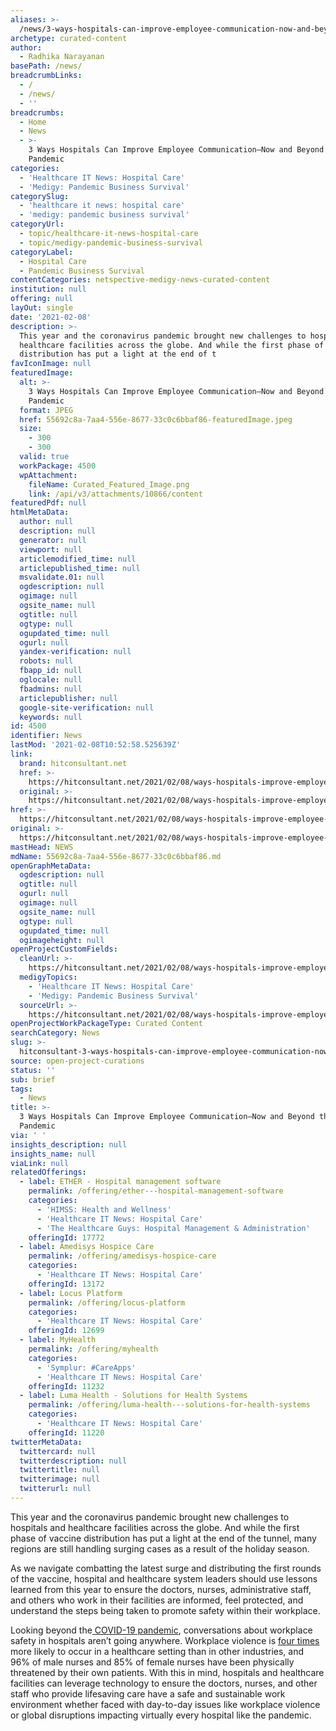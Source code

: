 ```yaml
---
aliases: >-
  /news/3-ways-hospitals-can-improve-employee-communication-now-and-beyond-the-pandemic
archetype: curated-content
author:
  - Radhika Narayanan
basePath: /news/
breadcrumbLinks:
  - /
  - /news/
  - ''
breadcrumbs:
  - Home
  - News
  - >-
    3 Ways Hospitals Can Improve Employee Communication—Now and Beyond the
    Pandemic
categories:
  - 'Healthcare IT News: Hospital Care'
  - 'Medigy: Pandemic Business Survival'
categorySlug:
  - 'healthcare it news: hospital care'
  - 'medigy: pandemic business survival'
categoryUrl:
  - topic/healthcare-it-news-hospital-care
  - topic/medigy-pandemic-business-survival
categoryLabel:
  - Hospital Care
  - Pandemic Business Survival
contentCategories: netspective-medigy-news-curated-content
institution: null
offering: null
layOut: single
date: '2021-02-08'
description: >-
  This year and the coronavirus pandemic brought new challenges to hospitals and
  healthcare facilities across the globe. And while the first phase of vaccine
  distribution has put a light at the end of t
favIconImage: null
featuredImage:
  alt: >-
    3 Ways Hospitals Can Improve Employee Communication—Now and Beyond the
    Pandemic
  format: JPEG
  href: 55692c8a-7aa4-556e-8677-33c0c6bbaf86-featuredImage.jpeg
  size:
    - 300
    - 300
  valid: true
  workPackage: 4500
  wpAttachment:
    fileName: Curated_Featured_Image.png
    link: /api/v3/attachments/10866/content
featuredPdf: null
htmlMetaData:
  author: null
  description: null
  generator: null
  viewport: null
  articlemodified_time: null
  articlepublished_time: null
  msvalidate.01: null
  ogdescription: null
  ogimage: null
  ogsite_name: null
  ogtitle: null
  ogtype: null
  ogupdated_time: null
  ogurl: null
  yandex-verification: null
  robots: null
  fbapp_id: null
  oglocale: null
  fbadmins: null
  articlepublisher: null
  google-site-verification: null
  keywords: null
id: 4500
identifier: News
lastMod: '2021-02-08T10:52:58.525639Z'
link:
  brand: hitconsultant.net
  href: >-
    https://hitconsultant.net/2021/02/08/ways-hospitals-improve-employee-communication-now-pandemic/#.YCEVRuj7RPY
  original: >-
    https://hitconsultant.net/2021/02/08/ways-hospitals-improve-employee-communication-now-pandemic/#.YCEVRuj7RPY
href: >-
  https://hitconsultant.net/2021/02/08/ways-hospitals-improve-employee-communication-now-pandemic/#.YCEVRuj7RPY
original: >-
  https://hitconsultant.net/2021/02/08/ways-hospitals-improve-employee-communication-now-pandemic/#.YCEVRuj7RPY
mastHead: NEWS
mdName: 55692c8a-7aa4-556e-8677-33c0c6bbaf86.md
openGraphMetaData:
  ogdescription: null
  ogtitle: null
  ogurl: null
  ogimage: null
  ogsite_name: null
  ogtype: null
  ogupdated_time: null
  ogimageheight: null
openProjectCustomFields:
  cleanUrl: >-
    https://hitconsultant.net/2021/02/08/ways-hospitals-improve-employee-communication-now-pandemic/#.YCEVRuj7RPY
  medigyTopics:
    - 'Healthcare IT News: Hospital Care'
    - 'Medigy: Pandemic Business Survival'
  sourceUrl: >-
    https://hitconsultant.net/2021/02/08/ways-hospitals-improve-employee-communication-now-pandemic/#.YCEVRuj7RPY
openProjectWorkPackageType: Curated Content
searchCategory: News
slug: >-
  hitconsultant-3-ways-hospitals-can-improve-employee-communication-now-and-beyond-the-pandemic
source: open-project-curations
status: ''
sub: brief
tags:
  - News
title: >-
  3 Ways Hospitals Can Improve Employee Communication—Now and Beyond the
  Pandemic
via: ' '
insights_description: null
insights_name: null
viaLink: null
relatedOfferings:
  - label: ETHER - Hospital management software
    permalink: /offering/ether---hospital-management-software
    categories:
      - 'HIMSS: Health and Wellness'
      - 'Healthcare IT News: Hospital Care'
      - 'The Healthcare Guys: Hospital Management & Administration'
    offeringId: 17772
  - label: Amedisys Hospice Care
    permalink: /offering/amedisys-hospice-care
    categories:
      - 'Healthcare IT News: Hospital Care'
    offeringId: 13172
  - label: Locus Platform
    permalink: /offering/locus-platform
    categories:
      - 'Healthcare IT News: Hospital Care'
    offeringId: 12699
  - label: MyHealth
    permalink: /offering/myhealth
    categories:
      - 'Symplur: #CareApps'
      - 'Healthcare IT News: Hospital Care'
    offeringId: 11232
  - label: Luma Health - Solutions for Health Systems
    permalink: /offering/luma-health---solutions-for-health-systems
    categories:
      - 'Healthcare IT News: Hospital Care'
    offeringId: 11220
twitterMetaData:
  twittercard: null
  twitterdescription: null
  twittertitle: null
  twitterimage: null
  twitterurl: null
---
```

<p>This year and the coronavirus pandemic brought new challenges to hospitals and healthcare facilities across the globe. And while the first phase of vaccine distribution has put a light at the end of the tunnel, many regions are still handling surging cases as a result of the holiday season.&nbsp;</p><p>As we navigate combatting the latest surge and distributing the first rounds of the vaccine, hospital and healthcare system leaders should use lessons learned from this year to ensure the doctors, nurses, administrative staff, and others who work in their facilities are informed, feel protected, and understand the steps being taken to promote safety within their workplace.&nbsp;</p><p>Looking beyond the<a href="https://hitconsultant.net/tag/coronavirus-covid-19/"> COVID-19 pandemic</a>, conversations about workplace safety in hospitals aren’t going anywhere. Workplace violence is <a href="https://nam05.safelinks.protection.outlook.com/?url=https%3A%2F%2Fwww.npr.org%2Fsections%2Fhealth-shots%2F2019%2F04%2F08%2F709470502%2Ffacing-escalating-workplace-violence-hospitals-employees-have-had-enough&amp;data=02%7C01%7C%7C69614aae1c994234bd4f08d74e8b19f5%7Cbf0b48c768944eb6bf538621676ccee4%7C0%7C0%7C637064231679287795&amp;sdata=Vnr6DcfDDrTfN%2FoaKTJQXTXeJ0gSX0ZG7VYOGpKyq1U%3D&amp;reserved=0">four times</a> more likely to occur&nbsp;in a healthcare setting than in other industries, and 96% of male nurses and 85% of female nurses have been physically threatened by their own patients. With this in mind, hospitals and healthcare facilities can leverage technology to ensure the doctors, nurses, and other staff who provide lifesaving care have a safe and sustainable work environment whether faced with day-to-day issues like workplace violence or global disruptions impacting virtually every hospital like the pandemic.</p>